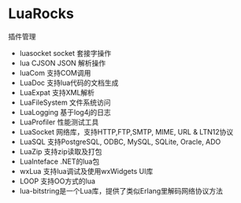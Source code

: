 # LuaRocks

插件管理

- luasocket socket 套接字操作
- lua CJSON JSON 解析操作
- luaCom 支持COM调用
- LuaDoc 支持lua代码的文档生成
- LuaExpat 支持XML解析
- LuaFileSystem 文件系统访问
- LuaLogging 基于log4j的日志
- LuaProfiler 性能测试工具
- LuaSocket 网络库，支持HTTP,FTP,SMTP, MIME, URL & LTN12协议
- LuaSQL 支持PostgreSQL, ODBC, MySQL, SQLite, Oracle, ADO
- LuaZip 支持zip读取及打包
- LuaInteface .NET的lua包
- wxLua 支持lua调试及使用wxWidgets UI库
- LOOP 支持OO方式的lua
- lua-bitstring是一个Lua库，提供了类似Erlang里解码网络协议方法
